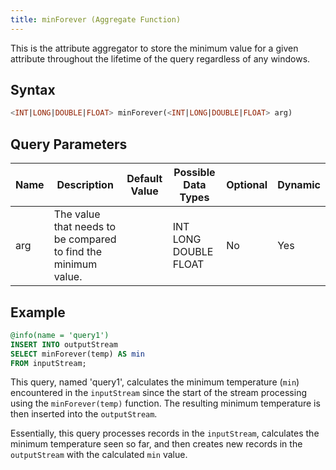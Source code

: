 ```yaml
---
title: minForever (Aggregate Function)
---
```


This is the attribute aggregator to store the minimum value for a given attribute throughout the lifetime of the query regardless of any windows.

## Syntax

```sql
<INT|LONG|DOUBLE|FLOAT> minForever(<INT|LONG|DOUBLE|FLOAT> arg)
```

## Query Parameters

| Name | Description         | Default Value | Possible Data Types   | Optional | Dynamic |
|------|---------------------|---------------|-----------------------|----------|---------|
| arg  | The value that needs to be compared to find the minimum value. |        | INT LONG DOUBLE FLOAT | No       | Yes     |

## Example

```sql
@info(name = 'query1')
INSERT INTO outputStream
SELECT minForever(temp) AS min
FROM inputStream;
```

This query, named 'query1', calculates the minimum temperature (`min`) encountered in the `inputStream` since the start of the stream processing using the `minForever(temp)` function. The resulting minimum temperature is then inserted into the `outputStream`.

Essentially, this query processes records in the `inputStream`, calculates the minimum temperature seen so far, and then creates new records in the `outputStream` with the calculated `min` value.
